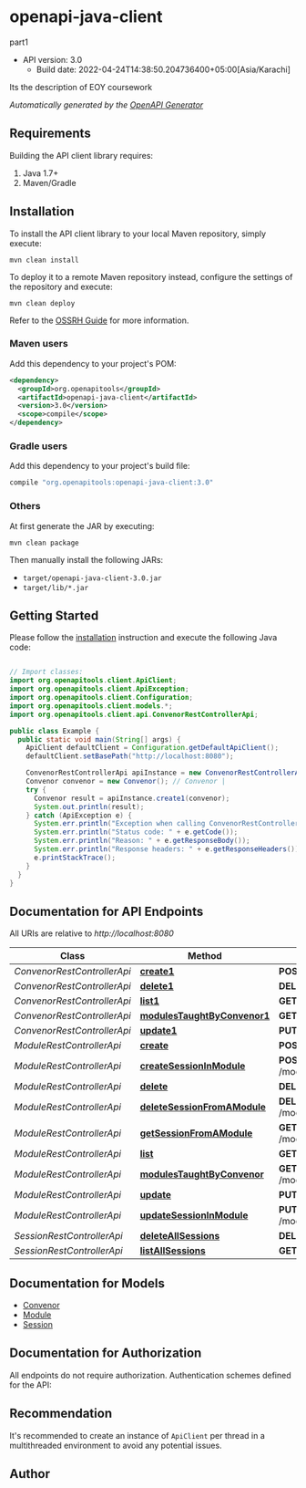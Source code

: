 # openapi-java-client

part1
- API version: 3.0
  - Build date: 2022-04-24T14:38:50.204736400+05:00[Asia/Karachi]

Its the description of EOY coursework


*Automatically generated by the [OpenAPI Generator](https://openapi-generator.tech)*


## Requirements

Building the API client library requires:
1. Java 1.7+
2. Maven/Gradle

## Installation

To install the API client library to your local Maven repository, simply execute:

```shell
mvn clean install
```

To deploy it to a remote Maven repository instead, configure the settings of the repository and execute:

```shell
mvn clean deploy
```

Refer to the [OSSRH Guide](http://central.sonatype.org/pages/ossrh-guide.html) for more information.

### Maven users

Add this dependency to your project's POM:

```xml
<dependency>
  <groupId>org.openapitools</groupId>
  <artifactId>openapi-java-client</artifactId>
  <version>3.0</version>
  <scope>compile</scope>
</dependency>
```

### Gradle users

Add this dependency to your project's build file:

```groovy
compile "org.openapitools:openapi-java-client:3.0"
```

### Others

At first generate the JAR by executing:

```shell
mvn clean package
```

Then manually install the following JARs:

* `target/openapi-java-client-3.0.jar`
* `target/lib/*.jar`

## Getting Started

Please follow the [installation](#installation) instruction and execute the following Java code:

```java

// Import classes:
import org.openapitools.client.ApiClient;
import org.openapitools.client.ApiException;
import org.openapitools.client.Configuration;
import org.openapitools.client.models.*;
import org.openapitools.client.api.ConvenorRestControllerApi;

public class Example {
  public static void main(String[] args) {
    ApiClient defaultClient = Configuration.getDefaultApiClient();
    defaultClient.setBasePath("http://localhost:8080");

    ConvenorRestControllerApi apiInstance = new ConvenorRestControllerApi(defaultClient);
    Convenor convenor = new Convenor(); // Convenor | 
    try {
      Convenor result = apiInstance.create1(convenor);
      System.out.println(result);
    } catch (ApiException e) {
      System.err.println("Exception when calling ConvenorRestControllerApi#create1");
      System.err.println("Status code: " + e.getCode());
      System.err.println("Reason: " + e.getResponseBody());
      System.err.println("Response headers: " + e.getResponseHeaders());
      e.printStackTrace();
    }
  }
}

```

## Documentation for API Endpoints

All URIs are relative to *http://localhost:8080*

Class | Method | HTTP request | Description
------------ | ------------- | ------------- | -------------
*ConvenorRestControllerApi* | [**create1**](docs/ConvenorRestControllerApi.md#create1) | **POST** /convenors | 
*ConvenorRestControllerApi* | [**delete1**](docs/ConvenorRestControllerApi.md#delete1) | **DELETE** /convenors | 
*ConvenorRestControllerApi* | [**list1**](docs/ConvenorRestControllerApi.md#list1) | **GET** /convenors | 
*ConvenorRestControllerApi* | [**modulesTaughtByConvenor1**](docs/ConvenorRestControllerApi.md#modulesTaughtByConvenor1) | **GET** /convenors/{id}/modules | 
*ConvenorRestControllerApi* | [**update1**](docs/ConvenorRestControllerApi.md#update1) | **PUT** /convenors | 
*ModuleRestControllerApi* | [**create**](docs/ModuleRestControllerApi.md#create) | **POST** /modules | 
*ModuleRestControllerApi* | [**createSessionInModule**](docs/ModuleRestControllerApi.md#createSessionInModule) | **POST** /modules/{code}/sessions | 
*ModuleRestControllerApi* | [**delete**](docs/ModuleRestControllerApi.md#delete) | **DELETE** /modules | 
*ModuleRestControllerApi* | [**deleteSessionFromAModule**](docs/ModuleRestControllerApi.md#deleteSessionFromAModule) | **DELETE** /modules/{code}/sessions/{id} | 
*ModuleRestControllerApi* | [**getSessionFromAModule**](docs/ModuleRestControllerApi.md#getSessionFromAModule) | **GET** /modules/{code}/sessions/{id} | 
*ModuleRestControllerApi* | [**list**](docs/ModuleRestControllerApi.md#list) | **GET** /modules | 
*ModuleRestControllerApi* | [**modulesTaughtByConvenor**](docs/ModuleRestControllerApi.md#modulesTaughtByConvenor) | **GET** /modules/{code}/sessions | 
*ModuleRestControllerApi* | [**update**](docs/ModuleRestControllerApi.md#update) | **PUT** /modules | 
*ModuleRestControllerApi* | [**updateSessionInModule**](docs/ModuleRestControllerApi.md#updateSessionInModule) | **PUT** /modules/{code}/sessions | 
*SessionRestControllerApi* | [**deleteAllSessions**](docs/SessionRestControllerApi.md#deleteAllSessions) | **DELETE** /sessions | 
*SessionRestControllerApi* | [**listAllSessions**](docs/SessionRestControllerApi.md#listAllSessions) | **GET** /sessions | 


## Documentation for Models

 - [Convenor](docs/Convenor.md)
 - [Module](docs/Module.md)
 - [Session](docs/Session.md)


## Documentation for Authorization

All endpoints do not require authorization.
Authentication schemes defined for the API:

## Recommendation

It's recommended to create an instance of `ApiClient` per thread in a multithreaded environment to avoid any potential issues.

## Author



